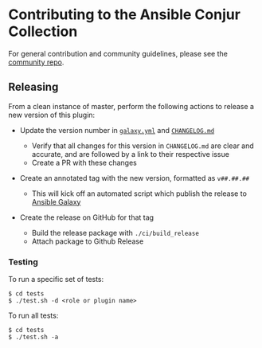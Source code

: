 # Contributing to the Ansible Conjur Collection

For general contribution and community guidelines, please see the [community repo](https://github.com/cyberark/community).

## Releasing

From a clean instance of master, perform the following actions to release a new version 
of this plugin:

- Update the version number in [`galaxy.yml`](galaxy.yml) and [`CHANGELOG.md`](CHANGELOG.md)
    - Verify that all changes for this version in `CHANGELOG.md` are clear and accurate, 
      and are followed by a link to their respective issue
    - Create a PR with these changes

- Create an annotated tag with the new version, formatted as `v##.##.##`
    - This will kick off an automated script which publish the release to 
      [Ansible Galaxy](https://galaxy.ansible.com/cyberark/conjur)
    
- Create the release on GitHub for that tag
    - Build the release package with `./ci/build_release`
    - Attach package to Github Release

### Testing

To run a specific set of tests:

```sh-session
$ cd tests
$ ./test.sh -d <role or plugin name>
```
To run all tests:

```sh-session
$ cd tests
$ ./test.sh -a
```